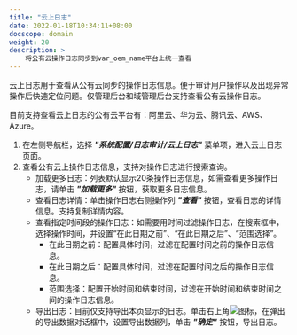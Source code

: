 ```yaml
---
title: "云上日志"
date: 2022-01-18T10:34:11+08:00
docscope: domain
weight: 20
description: >
    将公有云操作日志同步到var_oem_name平台上统一查看
---
```


云上日志用于查看从公有云同步的操作日志信息。便于审计用户操作以及出现异常操作后快速定位问题。仅管理后台和域管理后台支持查看公有云操作日志。

目前支持查看云上日志的公有云平台有：阿里云、华为云、腾讯云、AWS、Azure。

1. 在左侧导航栏，选择 **_"系统配置/日志审计/云上日志"_** 菜单项，进入云上日志页面。
2. 查看公有云上操作日志信息，支持对操作日志进行搜索查询。
    - 加载更多日志：列表默认显示20条操作日志信息，如需查看更多操作日志，请单击 **_"加载更多"_** 按钮，获取更多日志信息。
    - 查看日志详情：单击操作日志右侧操作列 **_"查看"_** 按钮，查看日志的详情信息。支持复制详情内容。
    - 查看指定时间段的操作日志：如需要用时间过滤操作日志，在搜索框中，选择操作时间，并设置“在此日期之前”、“在此日期之后”、“范围选择”。
        - 在此日期之前：配置具体时间，过滤在配置时间之前的操作日志信息。
        - 在此日期之后：配置具体时间，过滤在配置时间之后的操作日志信息。
        - 范围选择：配置开始时间和结束时间，过滤在开始时间和结束时间之间的操作日志信息。
    - 导出日志：目前仅支持导出本页显示的日志。单击右上角![](../../../images/download.png)图标，在弹出的导出数据对话框中，设置导出数据列，单击 **_"确定"_** 按钮，导出日志。